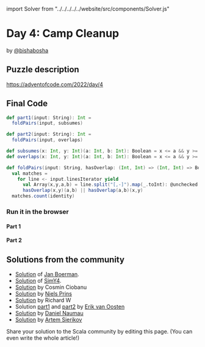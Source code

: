 import Solver from "../../../../../website/src/components/Solver.js"

# Day 4: Camp Cleanup
by [@bishabosha](https://twitter.com/bishabosha)

## Puzzle description

https://adventofcode.com/2022/day/4

## Final Code

```scala
def part1(input: String): Int =
  foldPairs(input, subsumes)

def part2(input: String): Int =
  foldPairs(input, overlaps)

def subsumes(x: Int, y: Int)(a: Int, b: Int): Boolean = x <= a && y >= b
def overlaps(x: Int, y: Int)(a: Int, b: Int): Boolean = x <= a && y >= a || x <= b && y >= b

def foldPairs(input: String, hasOverlap: (Int, Int) => (Int, Int) => Boolean): Int =
  val matches =
    for line <- input.linesIterator yield
      val Array(x,y,a,b) = line.split("[,-]").map(_.toInt): @unchecked
      hasOverlap(x,y)(a,b) || hasOverlap(a,b)(x,y)
  matches.count(identity)
```

### Run it in the browser

#### Part 1

<Solver puzzle="day04-part1" year="2022"/>

#### Part 2

<Solver puzzle="day04-part2" year="2022"/>

## Solutions from the community

- [Solution](https://github.com/Jannyboy11/AdventOfCode2022/blob/master/src/main/scala/day04/Day04.scala) of [Jan Boerman](https://twitter.com/JanBoerman95).
- [Solution](https://github.com/SimY4/advent-of-code-scala/blob/master/src/main/scala/aoc/y2022/Day4.scala) of [SimY4](https://twitter.com/actinglikecrazy).
- [Solution](https://github.com/cosminci/advent-of-code/blob/master/src/main/scala/com/github/cosminci/aoc/_2022/Day4.scala) by Cosmin Ciobanu
- [Solution](https://github.com/prinsniels/AdventOfCode2022/blob/master/src/main/scala/day04.scala) by [Niels Prins](https://github.com/prinsniels)
- [Solution](https://github.com/w-r-z-k/aoc2022/blob/main/src/main/scala/Day4.scala) by Richard W
- Solution [part1](https://github.com/erikvanoosten/advent-of-code/blob/main/src/main/scala/nl/grons/advent/y2022/Day4Part1.scala) and [part2](https://github.com/erikvanoosten/advent-of-code/blob/main/src/main/scala/nl/grons/advent/y2022/Day4Part2.scala) by [Erik van Oosten](https://github.com/erikvanoosten)
- [Solution](https://github.com/danielnaumau/code-advent-2022/blob/master/src/main/scala/com/adventofcode/Day4.scala) by [Daniel Naumau](https://github.com/danielnaumau)
- [Solution](https://github.com/sierikov/advent-of-code/blob/master/src/main/scala/sierikov/adventofcode/y2022/Day04.scala) by [Artem Sierikov](https://github.com/sierikov)

Share your solution to the Scala community by editing this page. (You can even write the whole article!)
